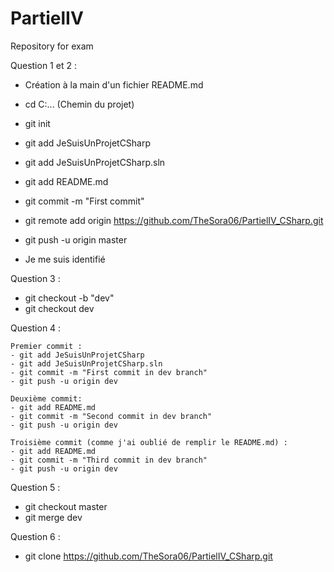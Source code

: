# PartielIV
Repository for exam

Question 1 et 2 :
- Création à la main d'un fichier README.md

- cd C:... (Chemin du projet)

- git init

- git add JeSuisUnProjetCSharp
- git add JeSuisUnProjetCSharp.sln
- git add README.md

- git commit -m "First commit"

- git remote add origin https://github.com/TheSora06/PartielIV_CSharp.git

- git push -u origin master

- Je me suis identifié

Question 3 :
- git checkout -b "dev"
- git checkout dev

Question 4 :

	Premier commit :
	- git add JeSuisUnProjetCSharp
	- git add JeSuisUnProjetCSharp.sln
	- git commit -m "First commit in dev branch"
	- git push -u origin dev

	Deuxième commit:
	- git add README.md
	- git commit -m "Second commit in dev branch"
	- git push -u origin dev

	Troisième commit (comme j'ai oublié de remplir le README.md) :
	- git add README.md
	- git commit -m "Third commit in dev branch"
	- git push -u origin dev

Question 5 :
- git checkout master
- git merge dev

Question 6 :
- git clone https://github.com/TheSora06/PartielIV_CSharp.git